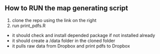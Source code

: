 How to RUN the map generating script
----------------------------------------
1. clone the repo using the link on the right
2. run print_pdfs.R
 * it should check and install depended package if not installed already
 * it should create a /data folder in the cloned folder
 * it pulls raw data from Dropbox and print pdfs to Dropbox 
 


